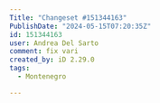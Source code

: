 ```yaml
---
Title: "Changeset #151344163"
PublishDate: "2024-05-15T07:20:35Z"
id: 151344163
user: Andrea Del Sarto
comment: fix vari
created_by: iD 2.29.0
tags:
  - Montenegro

---
```


